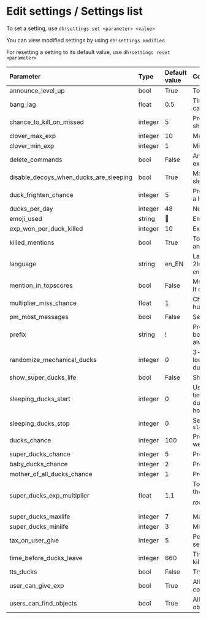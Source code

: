 # Edit settings / Settings list

To set a setting, use `dh!settings set <parameter> <value>`

You can view modified settings by using `dh!settings modified`

For resetting a setting to its default value, use `dh!settings reset <parameter>`

Parameter                              | Type    | Default value | Comment
:------------------------------------- | :------ | :------------ | :---------------------------------------------------------------------------------------------------------------------------------------------------------------------------------------------------------------------------------------------------------------
announce_level_up                      | bool    | True          | Toggle the level up/down announcements
bang_lag                               | float   | 0.5           | Time in seconds between a hunter's shot and what happens. This can be disabled by setting it to 0.
chance_to_kill_on_missed               | integer | 5             | Probability in percent that a hunter will kill someone when missing a shot
clover_max_exp                         | integer | 10            | Maximum experience bonus given by a clover
clover_min_exp                         | integer | 1             | Minimum experience bonus given by a clover
delete_commands                        | bool    | False         | Anti-flood parameter: delete commands from hunters after execution
disable_decoys_when_ducks_are_sleeping | bool    | True          | Make decoys ineffective when ducks are sleeping (see sleeping_ducks_start and sleeping_ducks_stop)
duck_frighten_chance                   | integer | 5             | Probability in percent that a duck will be frightened and fly off when a hunter shoots at him
ducks_per_day                          | integer | 48            | Number of ducks that will spawn on a channel each day
emoji_used                             | string  | :duck:        | Emoji used by the bot if the emoji_ducks setting is enabled
exp_won_per_duck_killed                | integer | 10            | Experience points earned by a hunter per killed duck
killed_mentions                        | bool    | True          | Toggle mentioning people that get shot by other hunters. It can be annoying, so you can disable it here.
language                               | string  | en_EN         | Language used by the bot. Use the format 2letterslanguagecode_2LETTERSCOUNTRYCODE (`fr_FR`, `hu_HU`, `en_US`...). If the language is not found, this will default to English.
mention_in_topscores                   | bool    | False         | Mention hunters in the topscores (this does NOT send notifications). It can break the scoreboard with long names.
multiplier_miss_chance                 | float   | 1             | Change the chance to miss on shooting. A lower value will make hunter miss less, a higher value will make hunter miss more.
pm_most_messages                       | bool    | False         | Send non-essential answers by PM to a hunter (reload, shop...)
prefix                                 | string  | !             | Prefix used by the bot. If DuckHunt commands conflict with another bot, you can change it here. Regardless of this setting, DuckHunt will always react to the prefix dh!
randomize_mechanical_ducks             | integer | 0             | 3-level parameter. If it's set at 0, a mechanical duck will have a set look. If set to 1, his shout will get randomized. At 2, the mechanical duck will be indistinguishable from a normal one.
show_super_ducks_life                  | bool    | False         | Show super ducks life when they aren't killed
sleeping_ducks_start                   | integer | 0             | Used with sleeping_ducks_stop to define an interval using military time hours (24h format) where the ducks won't spawn. The ducks_per_day setting will STILL be respected. You must only enter hours in UTC. Example : `dh!settings set sleeping_ducks_start 22`
sleeping_ducks_stop                    | integer | 0             | See sleeping_ducks_start. Example : `dh!settings set sleeping_ducks_stop 10`
ducks_chance                           | integer | 100           | Probability that a duck that spawns will be a normal duck (this is a weighted probability system)
super_ducks_chance                     | integer | 5             | Probability that a duck that spawns will be a super duck
baby_ducks_chance                      | integer | 2             | Probability that a duck that spawns will be a baby duck
mother_of_all_ducks_chance             | integer | 1             | Probability that a duck that spawns will be a mother of all ducks
super_ducks_exp_multiplier             | float   | 1.1           | To get experience earned when a hunter kills a superduck, we use the formula $$rounded_integer(exp_won_per_duck_killed _super_ducks_exp_multiplier_ duck_life)$$
super_ducks_maxlife                    | integer | 7             | Maximum life of a super duck
super_ducks_minlife                    | integer | 3             | Minimum life of a super duck
tax_on_user_give                       | integer | 5             | Percentage of exp that will be taken as a tax when a player uses the send_exp command. This can be disabled by setting it to 0.
time_before_ducks_leave                | integer | 660           | Time in seconds before a duck leaves out of boredom if he isn't killed.
tts_ducks                              | bool    | False         | Try to speak when ducks appear. Experimental setting.
user_can_give_exp                      | bool    | True          | Allow users to send each other experience points with the send_exp command.
users_can_find_objects                 | bool    | True          | Allow users to find objects in bushes. Some objects are trash, some objects will benefit the hunter.
